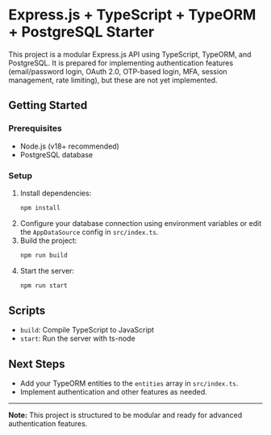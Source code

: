 # Express.js + TypeScript + TypeORM + PostgreSQL Starter

This project is a modular Express.js API using TypeScript, TypeORM, and PostgreSQL. It is prepared for implementing authentication features (email/password login, OAuth 2.0, OTP-based login, MFA, session management, rate limiting), but these are not yet implemented.

## Getting Started

### Prerequisites

- Node.js (v18+ recommended)
- PostgreSQL database

### Setup

1. Install dependencies:
   ```bash
   npm install
   ```
2. Configure your database connection using environment variables or edit the `AppDataSource` config in `src/index.ts`.
3. Build the project:
   ```bash
   npm run build
   ```
4. Start the server:
   ```bash
   npm run start
   ```

## Scripts

- `build`: Compile TypeScript to JavaScript
- `start`: Run the server with ts-node

## Next Steps

- Add your TypeORM entities to the `entities` array in `src/index.ts`.
- Implement authentication and other features as needed.

---

**Note:** This project is structured to be modular and ready for advanced authentication features.
